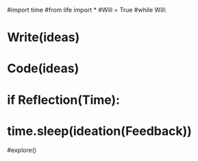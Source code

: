 #import time
#from life import *
#Will = True
#while Will:
# Write(ideas)
# Code(ideas)
# if Reflection(Time):
#    time.sleep(ideation(Feedback))
#explore()
